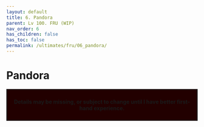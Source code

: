 ```yaml
---
layout: default
title: 6. Pandora
parent: Lv 100. FRU (WIP)
nav_order: 6
has_children: false
has_toc: false
permalink: /ultimates/fru/06_pandora/
---
```


# Pandora

<div style="background-color: #200 ; padding: 10px; border: 1px solid;">
<p style="text-align:center"><b>Details may be missing, or subject to change until I have better first-hand experience.</b></p>
</div>
